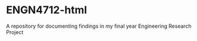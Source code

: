 # ENGN4712-html
A repository for documenting findings in my final year Engineering Research Project
